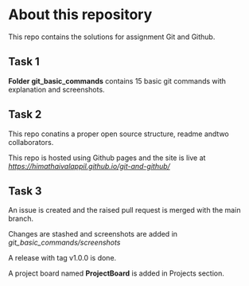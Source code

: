# About this repository

This repo contains the solutions for assignment Git and Github.
## Task 1

**Folder git_basic_commands** contains 15 basic git commands with explanation and screenshots.

## Task 2

This repo conatins a proper open source structure, readme andtwo collaborators. 

This repo is hosted using Github pages and the site is live at *https://himathaivalappil.github.io/git-and-github/*


## Task 3

An issue is created and the raised pull request is merged with the main branch. 

Changes are stashed and screenshots are added in *git_basic_commands/screenshots*

A release with tag v1.0.0 is done.

A project board named **ProjectBoard** is added in Projects section.